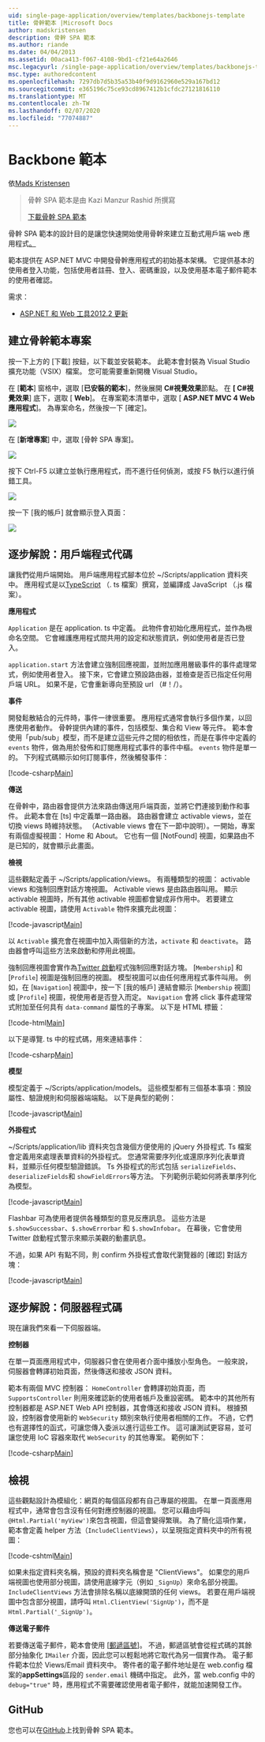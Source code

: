 ```yaml
---
uid: single-page-application/overview/templates/backbonejs-template
title: 骨幹範本 |Microsoft Docs
author: madskristensen
description: 骨幹 SPA 範本
ms.author: riande
ms.date: 04/04/2013
ms.assetid: 00aca413-f067-4108-9bd1-cf21e64a2646
msc.legacyurl: /single-page-application/overview/templates/backbonejs-template
msc.type: authoredcontent
ms.openlocfilehash: 7297db7d5b35a53b40f9d9162960e529a167bd12
ms.sourcegitcommit: e365196c75ce93cd8967412b1cfdc27121816110
ms.translationtype: MT
ms.contentlocale: zh-TW
ms.lasthandoff: 02/07/2020
ms.locfileid: "77074887"
---
```

# <a name="backbone-template"></a>Backbone 範本

依[Mads Kristensen](https://github.com/madskristensen)

> 骨幹 SPA 範本是由 Kazi Manzur Rashid 所撰寫
> 
> [下載骨幹 SPA 範本](https://go.microsoft.com/fwlink/?LinkId=293631)

骨幹 SPA 範本的設計目的是讓您快速開始使用骨幹來建立互動式用戶端 web 應用程式[。](http://backbonejs.org/)

範本提供在 ASP.NET MVC 中開發骨幹應用程式的初始基本架構。 它提供基本的使用者登入功能，包括使用者註冊、登入、密碼重設，以及使用基本電子郵件範本的使用者確認。

需求：

- [ASP.NET 和 Web 工具2012.2 更新](https://go.microsoft.com/fwlink/?LinkId=282650)

## <a name="create-a-backbone-template-project"></a>建立骨幹範本專案

按一下上方的 [下載] 按鈕，以下載並安裝範本。 此範本會封裝為 Visual Studio 擴充功能（VSIX）檔案。 您可能需要重新開機 Visual Studio。

在 [**範本**] 窗格中，選取 [**已安裝的範本**]，然後展開 **C#視覺效果**節點。 在 **[ C#視覺效果**] 底下，選取 [ **Web**]。 在專案範本清單中，選取 [ **ASP.NET MVC 4 Web 應用程式**]。 為專案命名，然後按一下 [確定]。

![](backbonejs-template/_static/image1.png)

在 [**新增專案**] 中，選取 [骨幹 SPA 專案]。

![](backbonejs-template/_static/image2.png)

按下 Ctrl-F5 以建立並執行應用程式，而不進行任何偵測，或按 F5 執行以進行偵錯工具。

![](backbonejs-template/_static/image3.png)

按一下 [我的帳戶] 就會顯示登入頁面：

![](backbonejs-template/_static/image4.png)

## <a name="walkthrough-client-code"></a>逐步解說：用戶端程式代碼

讓我們從用戶端開始。 用戶端應用程式腳本位於 ~/Scripts/application 資料夾中。 應用程式是以[TypeScript](http://www.typescriptlang.org/) （. ts 檔案）撰寫，並編譯成 JavaScript （.js 檔案）。

**應用程式**

`Application` 是在 application. ts 中定義。 此物件會初始化應用程式，並作為根命名空間。 它會維護應用程式間共用的設定和狀態資訊，例如使用者是否已登入。

`application.start` 方法會建立強制回應視圖，並附加應用層級事件的事件處理常式，例如使用者登入。 接下來，它會建立預設路由器，並檢查是否已指定任何用戶端 URL。 如果不是，它會重新導向至預設 url （#！/）。

**事件**

開發鬆散結合的元件時，事件一律很重要。 應用程式通常會執行多個作業，以回應使用者動作。 骨幹提供內建的事件，包括模型、集合和 View 等元件。 範本會使用「pub/sub」模型，而不是建立這些元件之間的相依性，而是在事件中定義的 `events` 物件，做為用於發佈和訂閱應用程式事件的事件中樞。 `events` 物件是單一的。 下列程式碼顯示如何訂閱事件，然後觸發事件：

[!code-csharp[Main](backbonejs-template/samples/sample1.cs)]

**傳送**

在骨幹中，路由器會提供方法來路由傳送用戶端頁面，並將它們連接到動作和事件。 此範本會在 [ts] 中定義單一路由器。 路由器會建立 activable views，並在切換 views 時維持狀態。 （Activable views 會在下一節中說明）。一開始，專案有兩個虛擬視圖： Home 和 About。 它也有一個 [NotFound] 視圖，如果路由不是已知的，就會顯示此畫面。

**檢視**

這些觀點定義于 ~/Scripts/application/views。 有兩種類型的視圖： activable views 和強制回應對話方塊視圖。 Activable views 是由路由器叫用。 顯示 activable 視圖時，所有其他 activable 視圖都會變成非作用中。 若要建立 activable 視圖，請使用 `Activable` 物件來擴充此視圖：

[!code-javascript[Main](backbonejs-template/samples/sample2.js)]

以 `Activable` 擴充會在視圖中加入兩個新的方法，`activate` 和 `deactivate`。 路由器會呼叫這些方法來啟動和停用此視圖。

強制回應視圖會實作為[Twitter 啟動](https://twitter.github.com/bootstrap/)程式強制回應對話方塊。 [`Membership`] 和 [`Profile`] 視圖是強制回應的視圖。 模型視圖可以由任何應用程式事件叫用。 例如，在 [`Navigation`] 視圖中，按一下 [我的帳戶] 連結會顯示 [`Membership` 視圖] 或 [`Profile`] 視圖，視使用者是否登入而定。 `Navigation` 會將 click 事件處理常式附加至任何具有 `data-command` 屬性的子專案。 以下是 HTML 標籤：

[!code-html[Main](backbonejs-template/samples/sample3.html)]

以下是導覽. ts 中的程式碼，用來連結事件：

[!code-csharp[Main](backbonejs-template/samples/sample4.cs)]

**模型**

模型定義于 ~/Scripts/application/models。 這些模型都有三個基本事項：預設屬性、驗證規則和伺服器端端點。 以下是典型的範例：

[!code-javascript[Main](backbonejs-template/samples/sample5.js)]

**外掛程式**

~/Scripts/application/lib 資料夾包含幾個方便使用的 jQuery 外掛程式. Ts 檔案會定義用來處理表單資料的外掛程式。 您通常需要序列化或還原序列化表單資料，並顯示任何模型驗證錯誤。 Ts 外掛程式的形式包括 `serializeFields`、`deserializeFields`和 `showFieldErrors`等方法。 下列範例示範如何將表單序列化為模型。

[!code-javascript[Main](backbonejs-template/samples/sample6.js)]

Flashbar 可為使用者提供各種類型的意見反應訊息。 這些方法是 `$.showSuccessbar`、`$.showErrorbar` 和 `$.showInfobar`。 在幕後，它會使用 Twitter 啟動程式警示來顯示美觀的動畫訊息。

不過，如果 API 有點不同，則 confirm 外掛程式會取代瀏覽器的 [確認] 對話方塊：

[!code-javascript[Main](backbonejs-template/samples/sample7.js)]

## <a name="walkthrough-server-code"></a>逐步解說：伺服器程式碼

現在讓我們來看一下伺服器端。

**控制器**

在單一頁面應用程式中，伺服器只會在使用者介面中播放小型角色。 一般來說，伺服器會轉譯初始頁面，然後傳送和接收 JSON 資料。

範本有兩個 MVC 控制器： `HomeController` 會轉譯初始頁面，而 `SupportsController` 則用來確認新的使用者帳戶及重設密碼。 範本中的其他所有控制器都是 ASP.NET Web API 控制器，其會傳送和接收 JSON 資料。 根據預設，控制器會使用新的 `WebSecurity` 類別來執行使用者相關的工作。 不過，它們也有選擇性的函式，可讓您傳入委派以進行這些工作。 這可讓測試更容易，並可讓您使用 IoC 容器來取代 `WebSecurity` 的其他專案。 範例如下：

[!code-csharp[Main](backbonejs-template/samples/sample8.cs)]

## <a name="views"></a>檢視

這些觀點設計為模組化：網頁的每個區段都有自己專屬的視圖。 在單一頁面應用程式中，通常會包含沒有任何對應控制器的視圖。 您可以藉由呼叫 `@Html.Partial('myView')`來包含視圖，但這會變得繁瑣。 為了簡化這項作業，範本會定義 helper 方法（`IncludeClientViews`），以呈現指定資料夾中的所有視圖：

[!code-cshtml[Main](backbonejs-template/samples/sample9.cshtml)]

如果未指定資料夾名稱，預設的資料夾名稱會是 "ClientViews"。 如果您的用戶端視圖也使用部分視圖，請使用底線字元（例如 `_SignUp`）來命名部分視圖。 `IncludeClientViews` 方法會排除名稱以底線開頭的任何 views。 若要在用戶端視圖中包含部分視圖，請呼叫 `Html.ClientView('SignUp')`，而不是 `Html.Partial('_SignUp')`。

**傳送電子郵件**

若要傳送電子郵件，範本會使用 [[郵遞區號](http://aboutcode.net/postal)]。 不過，郵遞區號會從程式碼的其餘部分抽象化 `IMailer` 介面，因此您可以輕鬆地將它取代為另一個實作為。 電子郵件範本位於 Views/Email 資料夾中。 寄件者的電子郵件地址是在 web.config 檔案的**appSettings**區段的 `sender.email` 機碼中指定。 此外，當 web.config 中的 `debug="true"` 時，應用程式不需要確認使用者電子郵件，就能加速開發工作。

## <a name="github"></a>GitHub

您也可以在[GitHub](https://github.com/kazimanzurrashid/AspNetMvcBackboneJsSpa)上找到骨幹 SPA 範本。
